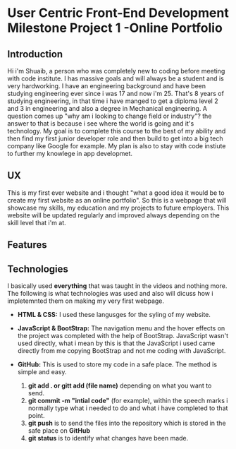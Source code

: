 

# User Centric Front-End Development Milestone Project 1 -Online Portfolio

## Introduction 

Hi i'm Shuaib, a person who was completely new to coding before meeting with code institute. I has massive goals and will always be a student and is very hardworking. I have an engineering background and have been studying engineering ever since i was 17 and now i'm 25. That's 8 years of studying engineering, in that time i have manged to get a diploma level 2 and 3 in engineering and also a degree in Mechanical engineering. A question comes up "why am i looking to change field or industry"? the answer to that is because i see where the world is going and it's technology. My goal is to complete this course to the best of my ability and then find my first junior developer role and then build to get into a big tech company like Google for example. My plan is also to stay with code instiute to further my knowlege in app developmet.    

## UX

This is my first ever website and i thought "what a good idea it would be to create my first website as an online portfolio". So this is a webpage that will showcase my skills, my education and my projects to future employers. This website will be updated regularly and improved always depending on the skill level that i'm at. 

## Features 

## Technologies 
I basically used **everything** that was taught in the videos and nothing more. The following is what technologies was used and also will dicuss how i impletemnted them on making my very first webpage. 

* **HTML & CSS:** I used these langusges for the syling of my website.
* **JavaScript & BootStrap:** The navigation menu and the hover effects on the project was completed with the help of BootStrap.     JavaScript wasn't used directly, what i mean by this is that the JavaScript i used came directly from me copying BootStrap  and not me coding with JavaScript.

* **GitHub:** This is used to store my code in a safe place. The method is simple and easy. 
    1. **git add . or gitt add (file name)** depending on what you want to send. 
    2. **git commit -m "intial code"** (for example), within the speech marks i normally type what i needed to do and what i have completed to that point.
    3. **git push** is to send the files into the repository which is stored in the safe place on **GitHub**
    4. **git status** is to identify what changes have been made.
